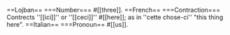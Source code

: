 ==Lojban==
===Number===
#[[three]].
==French==
===Contraction===
Contrects ''[[ici]]'' or ''[[ceci]]''
#[[here]]; as in ''cette chose-ci'' "this thing here".
==Italian==
===Pronoun==
#[[us]].
